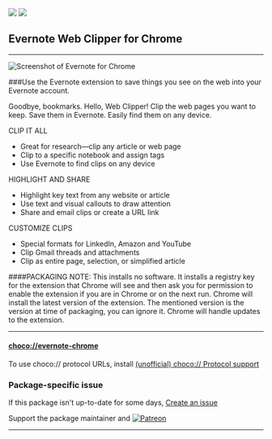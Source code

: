 [![](https://img.shields.io/chocolatey/v/evernote-chrome?color=green&label=evernote-chrome)](https://chocolatey.org/packages/evernote-chrome) [![](https://img.shields.io/chocolatey/dt/evernote-chrome)](https://chocolatey.org/packages/evernote-chrome)

## Evernote Web Clipper for Chrome

---

![Screenshot of Evernote for Chrome](https://lh3.googleusercontent.com/_yHyCCVqjjynQpJzLMbwbdKBAUfGZ3DpJMAseQvU5UlSWhJ-HlTZKAMO2nIIg03qIoCCbF318w=s640-h400-e365-rw)	
	
###Use the Evernote extension to save things you see on the web into your Evernote account.

Goodbye, bookmarks. Hello, Web Clipper!
Clip the web pages you want to keep. Save them in Evernote. Easily find them on any device. 

CLIP IT ALL
* Great for research—clip any article or web page
* Clip to a specific notebook and assign tags
* Use Evernote to find clips on any device

HIGHLIGHT AND SHARE
* Highlight key text from any website or article
* Use text and visual callouts to draw attention
* Share and email clips or create a URL link

CUSTOMIZE CLIPS
* Special formats for LinkedIn, Amazon and YouTube
* Clip Gmail threads and attachments
* Clip as entire page, selection, or simplified article 
	
####PACKAGING NOTE: This installs no software. It installs a registry key for the extension that Chrome will see and then ask you for permission to enable the extension if you are in Chrome or on the next run. Chrome will install the latest version of the extension. The mentioned version is the version at time of packaging, you can ignore it. Chrome will handle updates to the extension.

---

#### [choco://evernote-chrome](choco://evernote-chrome)
To use choco:// protocol URLs, install [(unofficial) choco:// Protocol support ](https://chocolatey.org/packages/choco-protocol-support)

### Package-specific issue
If this package isn't up-to-date for some days, [Create an issue](https://github.com/tunisiano187/Chocolatey-packages/issues/new/choose)

Support the package maintainer and [![Patreon](https://cdn.jsdelivr.net/gh/tunisiano187/Chocolatey-packages@d15c4e19c709e7148588d4523ffc6dd3cd3c7e5e/icons/patreon.png)](https://www.patreon.com/tunisiano)

---
